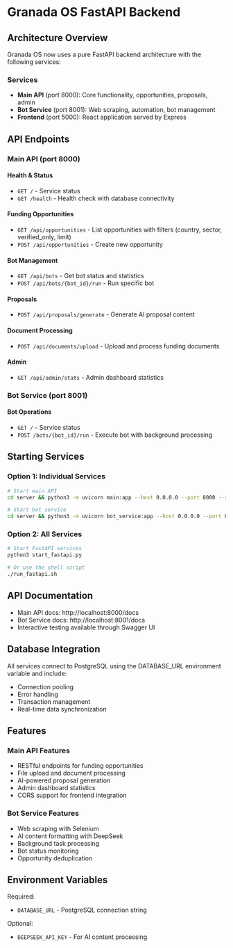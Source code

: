 # Granada OS FastAPI Backend

## Architecture Overview

Granada OS now uses a pure FastAPI backend architecture with the following services:

### Services
- **Main API** (port 8000): Core functionality, opportunities, proposals, admin
- **Bot Service** (port 8001): Web scraping, automation, bot management  
- **Frontend** (port 5000): React application served by Express

## API Endpoints

### Main API (port 8000)

#### Health & Status
- `GET /` - Service status
- `GET /health` - Health check with database connectivity

#### Funding Opportunities
- `GET /api/opportunities` - List opportunities with filters (country, sector, verified_only, limit)
- `POST /api/opportunities` - Create new opportunity

#### Bot Management
- `GET /api/bots` - Get bot status and statistics
- `POST /api/bots/{bot_id}/run` - Run specific bot

#### Proposals
- `POST /api/proposals/generate` - Generate AI proposal content

#### Document Processing
- `POST /api/documents/upload` - Upload and process funding documents

#### Admin
- `GET /api/admin/stats` - Admin dashboard statistics

### Bot Service (port 8001)

#### Bot Operations
- `GET /` - Service status
- `POST /bots/{bot_id}/run` - Execute bot with background processing

## Starting Services

### Option 1: Individual Services
```bash
# Start main API
cd server && python3 -m uvicorn main:app --host 0.0.0.0 --port 8000 --reload

# Start bot service
cd server && python3 -m uvicorn bot_service:app --host 0.0.0.0 --port 8001 --reload
```

### Option 2: All Services
```bash
# Start FastAPI services
python3 start_fastapi.py

# Or use the shell script
./run_fastapi.sh
```

## API Documentation

- Main API docs: http://localhost:8000/docs
- Bot Service docs: http://localhost:8001/docs
- Interactive testing available through Swagger UI

## Database Integration

All services connect to PostgreSQL using the DATABASE_URL environment variable and include:
- Connection pooling
- Error handling
- Transaction management
- Real-time data synchronization

## Features

### Main API Features
- RESTful endpoints for funding opportunities
- File upload and document processing
- AI-powered proposal generation
- Admin dashboard statistics
- CORS support for frontend integration

### Bot Service Features
- Web scraping with Selenium
- AI content formatting with DeepSeek
- Background task processing
- Bot status monitoring
- Opportunity deduplication

## Environment Variables

Required:
- `DATABASE_URL` - PostgreSQL connection string

Optional:
- `DEEPSEEK_API_KEY` - For AI content processing